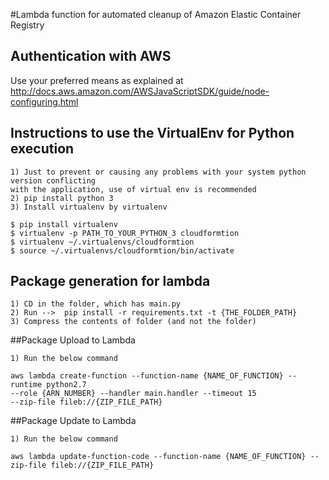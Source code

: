 #Lambda function for automated cleanup of Amazon Elastic Container Registry

## Authentication with AWS
Use your preferred means as explained at http://docs.aws.amazon.com/AWSJavaScriptSDK/guide/node-configuring.html

## Instructions to use the VirtualEnv for Python execution

    1) Just to prevent or causing any problems with your system python version conflicting 
    with the application, use of virtual env is recommended
    2) pip install python 3
    3) Install virtualenv by virtualenv

    $ pip install virtualenv
    $ virtualenv -p PATH_TO_YOUR_PYTHON_3 cloudformtion
    $ virtualenv ~/.virtualenvs/cloudformtion
    $ source ~/.virtualenvs/cloudformtion/bin/activate


## Package generation for lambda

    1) CD in the folder, which has main.py
    2) Run -->  pip install -r requirements.txt -t {THE_FOLDER_PATH}
    3) Compress the contents of folder (and not the folder)


##Package Upload to Lambda

    1) Run the below command
    
    aws lambda create-function --function-name {NAME_OF_FUNCTION} --runtime python2.7 
    --role {ARN_NUMBER} --handler main.handler --timeout 15 
    --zip-file fileb://{ZIP_FILE_PATH}

##Package Update to Lambda

    1) Run the below command
    
    aws lambda update-function-code --function-name {NAME_OF_FUNCTION} --zip-file fileb://{ZIP_FILE_PATH}
